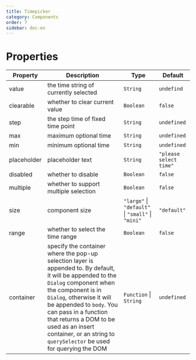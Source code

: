 ```yaml
---
title: Timepicker
category: Components
order: 7 
sidebar: doc-en
---
```


# Properties

| Property | Description | Type | Default |
| --- | --- | --- | --- |
| value | the time string of currently selected | `String` | `undefind` |
| clearable | whether to clear current value | `Boolean` | `false` |
| step | the step time of fixed time point | `String` | `undefined` |
| max | maximum optional time | `String` | `undefined` |
| min | minimum optional time | `String` | `undefined` |
| placeholder | placeholder text | `String` | `"please select time"` |
| disabled | whether to disable | `Boolean` | `false` |
| multiple | whether to support multiple selection | `Boolean` | `false` |
| size | component size | `"large"` &#124; `"default"` &#124; `"small"` &#124; `"mini"` | `"default"` |
| range | whether to select the time range | `Boolean` | `false` |
| container | specify the container where the pop-up selection layer is appended to. By default, it will be appended to the `Dialog` component when the component is in `Dialog`, otherwise it will be appended to `body`. You can pass in a function that returns a DOM to be used as an insert container, or an string to `querySelector` be used for querying the DOM | `Function` &#124; `String` | `undefined` |
